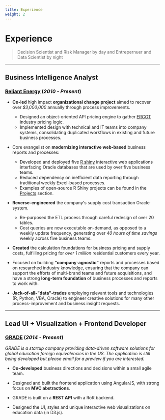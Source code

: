 ```yaml
---
title: Experience
weight: 2
---
```


# Experience
>   Decision Scientist and Risk Manager by day and Entrepernuer and Data Scientist by night  

------

## Business Intelligence Analyst
### [Reliant Energy][] (*2010 - Present*)

-   **Co-led** high impact **organizational change project** aimed to recover over *$3,000,000* annually through 
    process improvements.
    -   Designed an object-oriented API pricing engine to gather [ERCOT][] industry pricing logic.
    -   Implemented design with technical and IT teams into company systems, consolidating duplicated workflows in 
        existing and future business processes.
    
-   Core evangelist on **modernizing interactive web-based** business reports and processes:
    -   Developed and deployed five [R shiny][] interactive web applications interfacing Oracle databases that are 
        used by over five business teams.
    -   Reduced dependency on inefficient data reporting through traditional weekly Excel-based processes.
    -   Examples of open-source R Shiny projects can be found in the [Projects](#projects) section.

-   **Reverse-engineered** the company's supply cost transaction Oracle system.
    -   Re-purposed the ETL process through careful redesign of over 20 tables.
    -   Cost queries are now executable on-demand, as opposed to a weekly update frequency, generating over *40 hours
        of time savings* weekly across five business teams.

-   **Created** the calculation foundations for business pricing and supply costs, fulfilling pricing for *over 1
    million* residential customers every year.

-   Focused on building **"company-agnostic"** reports and processes based on researched industry knowledge, ensuring
    that the company can support the efforts of multi-brand teams and future acquisitions, and have a strong 
    **long-term  foundation** of business processes and reports to work with.

-   **Jack-of-all-"data"-trades** employing relevant tools and technologies (R, Python, VBA, Oracle) to engineer 
    creative solutions for many other process-improvement and business insight requests.

------

## Lead UI + Visualization + Frontend Developer
### [GRADE][]  (*2014 - Present*)

*GRADE is a startup company providing data-driven software solutions for global education foreign equivalencies in 
the US.  The application is still being developed but please email for a preview if you are interested.*
    
-   **Co-developed** business directions and decisions within a small agile team.

-   Designed and built the frontend application using AngularJS, with strong focus on **MVC abstractions**.
    
-   GRADE is built on a **REST API** with a RoR backend.

-   Designed the UI, styles and unique interactive web visualizations on education data (in D3.js).


<!-- links -->
[Reliant Energy]: https://www.reliant.com/
[ERCOT]: http://www.ercot.com/
[R Shiny]: http://shiny.rstudio.com/gallery/
[GRADE]: /
